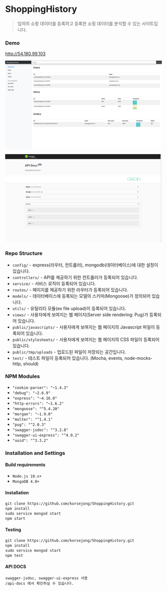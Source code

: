 # ShoppingHistory
> 임의의 쇼핑 데이터를 등록하고 등록한 쇼핑 데이터를 분석할 수 있는 사이트입니다.

### Demo
http://54.180.99.103

![demo](https://github.com/korsejong/ShoppingHistory/blob/master/ex.png)

![api-doc-demo](https://github.com/korsejong/ShoppingHistory/blob/master/api-doc-ex.png)

### Repo Structure
* `config/` - express(라우터, 컨트롤러), mongodb(데이터베이스)에 대한 설정이 있습니다.
* `controllers/` - API를 제공하기 위한 컨트롤러가 등록되어 있습니다.
* `service/` - 서비스 로직이 등록되어 있습니다.
* `routes/` - 페이지를 제공하기 위한 라우터가 등록되어 있습니다.
* `models/` - 데이터베이스에 등록되는 모델의 스키마(Mongoose)가 정의되어 있습니다.
* `utils/` - 유틸리티 모듈(ex file upload)이 등록되어 있습니다.
* `views/` - 사용자에게 보여지는 웹 페이지(Server side rendering: Pug)가 등록되어 있습니다.
* `public/javascripts/` - 사용자에게 보여지는 웹 페이지의 Javascript 파일이 등록되어 있습니다.
* `public/stylesheets/` - 사용자에게 보여지는 웹 페이지의 CSS 파일이 등록되어 있습니다.
* `public/tmp/uploads` - 업로드된 파일이 저장되는 공간입니다.
* `test/` - 테스트 파일이 등록되어 있습니다. (Mocha, events, node-mocks-http, should)

### NPM Modules
* `"cookie-parser": "~1.4.3"`
* `"debug": "~2.6.9"`
* `"express": "~4.16.0"`
* `"http-errors": "~1.6.2"`
* `"mongoose": "^5.4.20"`
* `"morgan": "~1.9.0"`
* `"multer": "^1.4.1"`
* `"pug": "^2.0.3"`
* `"swagger-jsdoc": "^3.2.8"`
* `"swagger-ui-express": "^4.0.2"`
* `"uuid": "^3.3.2"`

### Installation and Settings
#### Build requirements
* `Node.js 10.x+`
* `MongoDB 4.0+`

#### Installation
```
git clone https://github.com/korsejong/ShoppingHistory.git
npm install
sudo service mongod start
npm start
```

#### Testing
```
git clone https://github.com/korsejong/ShoppingHistory.git
npm install
sudo service mongod start
npm test
```

#### API DOCS
``` 
swagger-jsdoc, swagger-ui-express 사용
/api-docs 에서 확인하실 수 있습니다.
```
